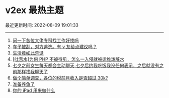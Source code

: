 # v2ex 最热主题

最近更新时间: 2022-08-09 19:01:33

--- 
1. [问一下各位大佬专科找工作好找吗](https://www.v2ex.com/t/871566) 
2. [车子被刮，对方逃逸。有 v 友给点建议吗？](https://www.v2ex.com/t/871583) 
3. [生活竟如此荒诞](https://www.v2ex.com/t/871576) 
4. [[吐苦水]为何 PHP 不被待见，怎么一入侵就被运维泼脏水](https://www.v2ex.com/t/871584) 
5. [七夕之前女生每天都会主动聊天,七夕后约我吃饭我没任何表示，之后就没有之前那样找我聊天了](https://www.v2ex.com/t/871620) 
6. [做个简单调查，各位的税前月收入是否超过 30k?](https://www.v2ex.com/t/871643) 
7. [准备养鱼了](https://www.v2ex.com/t/871647) 
8. [你的 iPad 用来做什么](https://www.v2ex.com/t/871654) 
